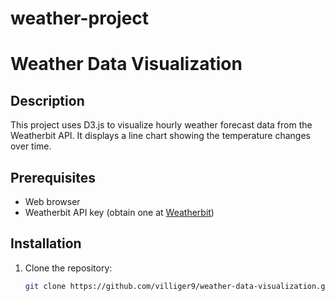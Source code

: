 # weather-project

# Weather Data Visualization

## Description

This project uses D3.js to visualize hourly weather forecast data from the Weatherbit API. It displays a line chart showing the temperature changes over time.

## Prerequisites

- Web browser
- Weatherbit API key (obtain one at [Weatherbit](https://www.weatherbit.io/api))

## Installation

1. Clone the repository:
   ```bash
   git clone https://github.com/villiger9/weather-data-visualization.git
   ```
